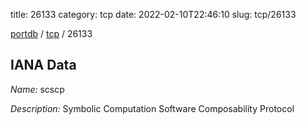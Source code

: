 title: 26133
category: tcp
date: 2022-02-10T22:46:10
slug: tcp/26133

[portdb](/) / [tcp](/category/tcp.html) / 26133


## IANA Data

_Name:_ scscp

_Description:_ Symbolic Computation Software Composability Protocol

